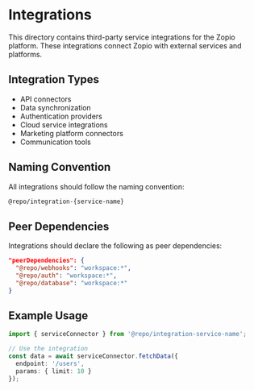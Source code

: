 # Integrations

This directory contains third-party service integrations for the Zopio platform. These integrations connect Zopio with external services and platforms.

## Integration Types

- API connectors
- Data synchronization
- Authentication providers
- Cloud service integrations
- Marketing platform connectors
- Communication tools

## Naming Convention

All integrations should follow the naming convention:

```bash
@repo/integration-{service-name}
```

## Peer Dependencies

Integrations should declare the following as peer dependencies:

```json
"peerDependencies": {
  "@repo/webhooks": "workspace:*",
  "@repo/auth": "workspace:*",
  "@repo/database": "workspace:*"
}
```

## Example Usage

```typescript
import { serviceConnector } from '@repo/integration-service-name';

// Use the integration
const data = await serviceConnector.fetchData({
  endpoint: '/users',
  params: { limit: 10 }
});
```
